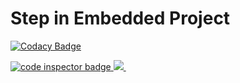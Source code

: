 # Step in Embedded Project

[![Codacy Badge](https://app.codacy.com/project/badge/Grade/914705ac5e604adf8affa6144538e09c)](https://www.codacy.com/gh/DasariTejaSai1/Stepin_Emb_c/dashboard?utm_source=github.com&amp;utm_medium=referral&amp;utm_content=DasariTejaSai1/Stepin_Emb_c&amp;utm_campaign=Badge_Grade)

<a href="https://frontend.code-inspector.com/public/user/github/DasariTejaSai1">
   <img src="https://code-inspector.com/public/badge/user/github/DasariTejaSai1?style=light" alt="code inspector badge" />
 <img src="https://www.code-inspector.com/project/28910/score/svg" />
<img scr="https://www.code-inspector.com/project/28910/status/svg"  />
   
   
</a>
